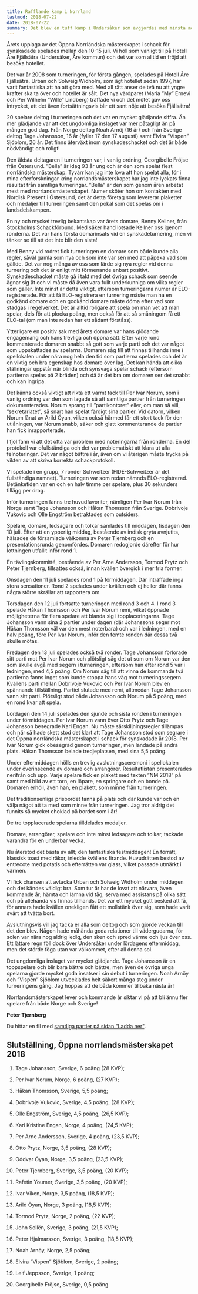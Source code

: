 ```yaml
---
title: Rafflande kamp i Norrland
lastmod: 2018-07-22
date: 2018-07-22
summary: Det blev en tuff kamp i Undersåker som avgjordes med minsta möjliga marginal på kvalitetspoäng. 20 spelare i åldrar från 16 till 93 gjorde upp om titeln. Läs hela r apporten från öppna Norrländska mästerskapet .
---
```


Årets upplaga av det Öppna Norrländska mästerskapet i schack för synskadade spelades mellan den 10-15 juli. Vi höll som vanligt till på Hotell Åre Fjällsätra (Undersåker, Åre kommun) och det var som alltid en fröjd att besöka hotellet.

Det var år 2008 som turneringen, för första gången, spelades på Hotell Åre Fjällsätra. Urban och Solweig Widholm, som ägt hotellet sedan 1997, har varit fantastiska att ha att göra med. Med all rätt anser de två nu att yngre krafter ska ta över och hotellet är sålt. Det nya värdparet (Maria ”My” Ernevi och Per Wilhelm ”Wille” Lindberg) träffade vi och det mötet gav oss intrycket, att det även fortsättningsvis blir ett sant nöje att besöka Fjällsätra!

20 spelare deltog i turneringen och det var en mycket glädjande siffra. Än mer glädjande var att det ungdomliga inslaget var mer påtagligt än på mången god dag. Från Norge deltog Noah Arnöj (16 år) och från Sverige deltog Tage Johansson, 16 år (fyller 17 den 17 augusti) samt Elvira ”Vispen” Sjöblom, 26 år. Det finns återväxt inom synskadeschacket och det är både nödvändigt och roligt!

Den äldsta deltagaren i turneringen var, i vanlig ordning, Georgibelle Fröjse från Östersund. ”Bella” är idag 93 år ung och är den som spelat flest norrländska mästerskap. Tyvärr kan jag inte lova att hon spelat alla, för i mina efterforskningar kring norrlandsmästerskapet har jag inte lyckats finna resultat från samtliga turneringar. ”Bella” är den som genom åren arbetat mest med norrlandsmästerskapet. Numer sköter hon om kontakten med Nordisk Present i Östersund, det är detta företag som levererar plaketter och medaljer till turneringen samt den pokal som det spelas om i landsdelskampen.

En ny och mycket trevlig bekantskap var årets domare, Benny Kellner, från Stockholms Schackförbund. Med säker hand lotsade Kellner oss igenom ronderna. Det var hans första domarinsats vid en synskadeturnering, men vi tänker se till att det inte blir den sista!

Med Benny vid rodret fick turneringen en domare som både kunde alla regler, såväl gamla som nya och som inte var sen med att påpeka vad som gällde. Det var nog många av oss som lärde sig nya regler vid denna turnering och det är enligt mitt förmenande enbart positivt. Synskadeschacket måste gå i takt med det övriga schack som seende ägnar sig åt och vi måste då även vara fullt underkunniga om vilka regler som gäller. Inte minst är detta viktigt, eftersom turneringarna numer är ELO-registrerade. För att få ELO-registrera en turnering måste man ha en godkänd domare och en godkänd domare måste döma efter vad som stadgas i regelverket. Det är alltid roligare att spela om man vet att man spelar, dels för att plocka poäng, men också för att så småningom få ett ELO-tal (om man inte redan har ett sådant förståss).

Ytterligare en positiv sak med årets domare var hans glödande engagemang och hans trevliga och öppna sätt. Efter varje rond kommenterade domaren snabbt så gott som varje parti och det var något som uppskattades av spelarna. Domaren såg till att finnas tillhands inne i spellokalen under nära nog hela den tid som partierna spelades och det är en viktig och bra egenskap hos domare över lag. Det kan hända att olika ställningar uppstår när blinda och synsvaga spelar schack (eftersom partierna spelas på 2 bräden) och då är det bra om domaren ser det snabbt och kan ingripa.

Det känns också viktigt att rikta ett varmt tack till Per Ivar Norum, som i vanlig ordning var den som lagade så att samtliga partier från turneringen dokumenterades. Norum sprang till ”partikontoret” eller, om man så vill, ”sekretariatet”, så snart han spelat färdigt sina partier. Vid datorn, vilken Norum lånat av Arild Öyan, vilken också härmed får ett stort tack för den utlåningen, var Norum snabb, säker och glatt kommenterande de partier han fick inrapporterade.

I fjol fann vi att det ofta var problem med noteringarna från ronderna. En del protokoll var ofullständiga och det var problematiskt att klara ut alla felnoteringar. Det var något bättre i år, även om vi återigen måste trycka på vikten av att skriva korrekta schackprotokoll.

Vi spelade i en grupp, 7 ronder Schweitzer (FIDE-Schweitzer är det fullständiga namnet). Turneringen var som redan nämnds ELO-registrerad. Betänketiden var en och en halv timme per spelare, plus 30 sekunders tillägg per drag.

Inför turneringen fanns tre huvudfavoriter, nämligen Per Ivar Norum från Norge samt Tage Johansson och Håkan Thomsson från Sverige. Dobrivoje Vukovic och Olle Engström betraktades som outsiders.

Spelare, domare, ledsagare och tolkar samlades till middagen, tisdagen den 10 juli. Efter att en ypperlig middag, bestående av indisk gryta avnjutits, hälsades de församlade välkomna av Peter Tjernberg och en presentationsrunda genomfördes. Domaren redogjorde därefter för hur lottningen utfallit inför rond 1.

En tävlingskommitté, bestående av Per Arne Andersson, Tormod Prytz och Peter Tjernberg, tillsattes också, innan kvällen övergick i mer fria former.

Onsdagen den 11 juli spelades rond 1 på förmiddagen. Där inträffade inga stora sensationer. Rond 2 spelades under kvällen och ej heller där fanns några större skrällar att rapportera om.

Torsdagen den 12 juli fortsatte turneringen med rond 3 och 4. I rond 3 spelade Håkan Thomsson och Per Ivar Norum remi, vilket öppnade möjligheterna för flera spelare att blanda sig i topplaceringarna. Tage Johansson vann sina 2 partier under dagen (där Johanssons seger mot Håkan Thomsson väl var den mest noterbara) och var i ledningen, med en halv poäng, före Per Ivar Norum, inför den femte ronden där dessa två skulle mötas.

Fredagen den 13 juli spelades också två ronder. Tage Johansson förlorade sitt parti mot Per Ivar Norum och plötsligt såg det ut som om Norum var den som skulle avgå med segern i turneringen, eftersom han efter rond 5 var i ledningen, med 4,5 poäng. Om Norum såg till att vinna de kommande två partierna fanns inget som kunde stoppa hans väg mot turneringssegern. Kvällens parti mellan Dobrivoje Vukovic och Per Ivar Norum blev en spännande tillställning. Partiet slutade med remi, alltmedan Tage Johansson vann sitt parti. Plötsligt stod både Johansson och Norum på 5 poäng, med en rond kvar att spela.

Lördagen den 14 juli spelades den sjunde och sista ronden i turneringen under förmiddagen. Per Ivar Norum vann över Otto Prytz och Tage Johansson besegrade Kari Engan. Nu måste särskiljningsregler tillämpas och när så hade skett stod det klart att Tage Johansson stod som segrare i det Öppna norrländska mästerskapet i schack för synskadade år 2018. Per Ivar Norum gick obesegrad genom turneringen, men landade på andra plats. Håkan Thomsson belade tredjeplatsen, med sina 5,5 poäng.

Under eftermiddagen hölls en trevlig avslutningsceremoni i spellokalen under överinseende av domare och arrangörer. Resultatlistan presenterades nerifrån och upp. Varje spelare fick en plakett med texten ”NM 2018” på samt med bild av ett torn, en löpare, en springare och en bonde på. Domaren erhöll, även han, en plakett, som minne från turneringen.

Det traditionsenliga prisbordet fanns på plats och där kunde var och en välja något att ta med som minne från turneringen. Jag tror aldrig det funnits så mycket choklad på bordet som i år!

De tre topplacerade spelarna tilldelades medaljer.

Domare, arrangörer, spelare och inte minst ledsagare och tolkar, tackade varandra för en underbar vecka.

Nu återstod det bästa av allt; den fantastiska festmiddagen! En förrätt, klassisk toast med räkor, inledde kvällens firande. Huvudrätten bestod av entrecote med potatis och efterrätten var glass, vilket passade utmärkt i värmen.

Vi fick chansen att avtacka Urban och Solweig Widholm under middagen och det kändes väldigt bra. Som tur är har de lovat att närvara, även kommande år; hämta och lämna vid tåg, serva med assistans på olika sätt och på allehanda vis finnas tillhands. Det var ett mycket gott besked att få, för annars hade kvällen onekligen fått ett mollstänk över sig, som hade varit svårt att tvätta bort.

Avslutningsvis vill jag tacka er alla som deltog och som gjorde veckan till det den blev. Någon hade måhända goda relationer till vädergudarna, för solen var nära nog aldrig ledig, den sken och spred värme och ljus över oss. Ett lättare regn föll dock över Undersåker under lördagens eftermiddag, men det störde föga utan var välkommet, efter all denna sol.

Det ungdomliga inslaget var mycket glädjande. Tage Johansson är en toppspelare och blir bara bättre och bättre, men även de övriga unga spelarna gjorde mycket goda insatser i sin debut i turneringen. Noah Arnöy och ”Vispen” Sjöblom utvecklades helt säkert många steg under turneringens gång. Jag hoppas att de båda kommer tillbaka nästa år!

Norrlandsmästerskapet lever och kommande år siktar vi på att bli ännu fler spelare från både Norge och Sverige!

**Peter Tjernberg**

Du hittar en fil med [samtliga partier på sidan "Ladda ner"](TODO_URL(http://www.srfschack.org/Laddaner/)).

**Slutställning, Öppna norrlandsmästerskapet 2018**
----------

1. Tage Johansson, Sverige, 6 poäng (28 KVP);

2. Per Ivar Norum, Norge, 6 poäng, (27 KVP);

3. Håkan Thomsson, Sverige, 5,5 poäng;

4. Dobrivoje Vukovic, Sverige, 4,5 poäng, (28 KVP);

5. Olle Engström, Sverige, 4,5 poäng, (26,5 KVP);

6. Kari Kristine Engan, Norge, 4 poäng, (24,5 KVP);

7. Per Arne Andersson, Sverige, 4 poäng, (23,5 KVP);

8. Otto Prytz, Norge, 3,5 poäng, (28 KVP);

9. Oddvar Öyan, Norge, 3,5 poäng, (23,5 KVP);

10. Peter Tjernberg, Sverige, 3,5 poäng, (20 KVP);

11. Rafetin Youmer, Sverige, 3,5 poäng, (20 KVP);

12. Ivar Viken, Norge, 3,5 poäng, (18,5 KVP);

13. Arild Öyan, Norge, 3 poäng, (18,5 KVP);

14. Tormod Prytz, Norge, 2 poäng, (22 KVP);

15. John Sollën, Sverige, 3 poäng, (21,5 KVP);

16. Peter Hjalmarsson, Sverige, 3 poäng, (18,5 KVP);

17. Noah Arnöy, Norge, 2,5 poäng;

18. Elvira ”Vispen” Sjöblom, Sverige, 2 poäng;

19. Leif Jeppsson, Sverige, 1 poäng;

20. Georgibelle Fröjse, Sverige, 0,5 poäng.